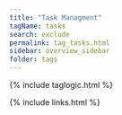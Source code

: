 ```yaml
---
title: "Task Managment"
tagName: tasks
search: exclude
permalink: tag_tasks.html
sidebar: overview_sidebar
folder: tags
---
```

{% include taglogic.html %}

{% include links.html %}
